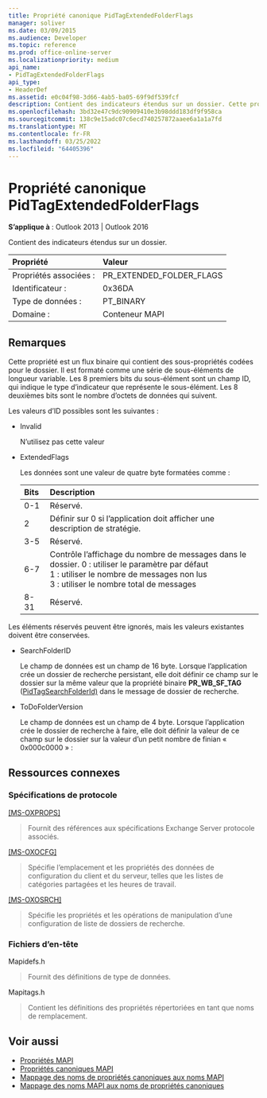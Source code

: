 ```yaml
---
title: Propriété canonique PidTagExtendedFolderFlags
manager: soliver
ms.date: 03/09/2015
ms.audience: Developer
ms.topic: reference
ms.prod: office-online-server
ms.localizationpriority: medium
api_name:
- PidTagExtendedFolderFlags
api_type:
- HeaderDef
ms.assetid: e0c04f98-3d66-4ab5-ba05-69f9df539fcf
description: Contient des indicateurs étendus sur un dossier. Cette propriété est un flux binaire qui contient des sous-propriétés codées pour le dossier.
ms.openlocfilehash: 3bd32e47c9dc90909410e3b98ddd183df9f958ca
ms.sourcegitcommit: 138c9e15adc07c6ecd740257872aaee6a1a1a7fd
ms.translationtype: MT
ms.contentlocale: fr-FR
ms.lasthandoff: 03/25/2022
ms.locfileid: "64405396"
---
```

# <a name="pidtagextendedfolderflags-canonical-property"></a>Propriété canonique PidTagExtendedFolderFlags
 
**S’applique à** : Outlook 2013 | Outlook 2016 
  
Contient des indicateurs étendus sur un dossier.
  
|Propriété |Valeur |
|:-----|:-----|
|Propriétés associées :  <br/> |PR_EXTENDED_FOLDER_FLAGS  <br/> |
|Identificateur :  <br/> |0x36DA  <br/> |
|Type de données :  <br/> |PT_BINARY  <br/> |
|Domaine :  <br/> |Conteneur MAPI  <br/> |
   
## <a name="remarks"></a>Remarques

Cette propriété est un flux binaire qui contient des sous-propriétés codées pour le dossier. Il est formaté comme une série de sous-éléments de longueur variable. Les 8 premiers bits du sous-élément sont un champ ID, qui indique le type d’indicateur que représente le sous-élément. Les 8 deuxièmes bits sont le nombre d’octets de données qui suivent.
  
Les valeurs d’ID possibles sont les suivantes :
  
- Invalid
    
   N’utilisez pas cette valeur
    
- ExtendedFlags
    
   Les données sont une valeur de quatre byte formatées comme :
    
   |**Bits**|**Description**|
   |:-----|:-----|
   |0-1  <br/> |Réservé. |
   |2  <br/> |Définir sur 0 si l’application doit afficher une description de stratégie. |
   |3-5  <br/> |Réservé. |
   |6-7  <br/> |Contrôle l’affichage du nombre de messages dans le dossier. 0 : utiliser le paramètre par défaut  <br/> 1 : utiliser le nombre de messages non lus  <br/> 3 : utiliser le nombre total de messages  <br/> |
   |8-31  <br/> |Réservé. |
   
Les éléments réservés peuvent être ignorés, mais les valeurs existantes doivent être conservées.
    
- SearchFolderID
    
   Le champ de données est un champ de 16 byte. Lorsque l’application crée un dossier de recherche persistant, elle doit définir ce champ sur le dossier sur la même valeur que la propriété binaire **PR_WB_SF_TAG** ([PidTagSearchFolderId)](pidtagsearchfolderid-canonical-property.md) dans le message de dossier de recherche.
    
- ToDoFolderVersion
    
   Le champ de données est un champ de 4 byte. Lorsque l’application crée le dossier de recherche à faire, elle doit définir la valeur de ce champ sur le dossier sur la valeur d’un petit nombre de finian « 0x000c0000 » :
    
## <a name="related-resources"></a>Ressources connexes

### <a name="protocol-specifications"></a>Spécifications de protocole

[[MS-OXPROPS]](https://msdn.microsoft.com/library/f6ab1613-aefe-447d-a49c-18217230b148%28Office.15%29.aspx)
  
> Fournit des références aux spécifications Exchange Server protocole associés.
    
[[MS-OXOCFG]](https://msdn.microsoft.com/library/7d466dd5-c156-4da9-9a01-75c78e7e1a67%28Office.15%29.aspx)
  
> Spécifie l’emplacement et les propriétés des données de configuration du client et du serveur, telles que les listes de catégories partagées et les heures de travail.
    
[[MS-OXOSRCH]](https://msdn.microsoft.com/library/c72e49b8-78c7-4483-ad65-e46e9133673b%28Office.15%29.aspx)
  
> Spécifie les propriétés et les opérations de manipulation d’une configuration de liste de dossiers de recherche.
    
### <a name="header-files"></a>Fichiers d’en-tête

Mapidefs.h
  
> Fournit des définitions de type de données.
    
Mapitags.h
  
> Contient les définitions des propriétés répertoriées en tant que noms de remplacement.
    
## <a name="see-also"></a>Voir aussi

- [Propriétés MAPI](mapi-properties.md)
- [Propriétés canoniques MAPI](mapi-canonical-properties.md)
- [Mappage des noms de propriétés canoniques aux noms MAPI](mapping-canonical-property-names-to-mapi-names.md)
- [Mappage des noms MAPI aux noms de propriétés canoniques](mapping-mapi-names-to-canonical-property-names.md)


